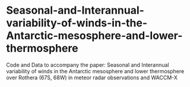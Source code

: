 # Seasonal-and-Interannual-variability-of-winds-in-the-Antarctic-mesosphere-and-lower-thermosphere
Code and Data to accompany the paper: Seasonal and Interannual variability of winds in the Antarctic mesosphere and lower thermosphere over Rothera (67S, 68W) in meteor radar observations and WACCM-X
